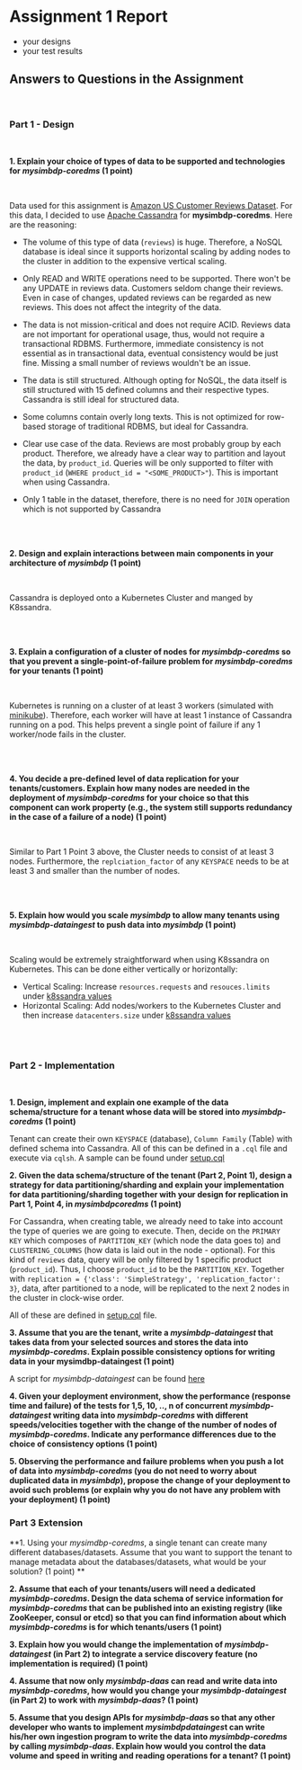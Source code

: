 # Assignment 1 Report


* your designs
* your test results


## Answers to Questions in the Assignment
<br>

### Part 1 - Design

<br>

**1. Explain your choice of types of data to be supported and technologies for *mysimbdp-coredms* (1 point)**

<br>

Data used for this assignment is [Amazon US Customer Reviews Dataset](https://www.kaggle.com/cynthiarempel/amazon-us-customer-reviews-dataset). For this data,
I decided to use [Apache Cassandra](https://cassandra.apache.org/) for **mysimbdp-coredms**. Here are the reasoning:

 - The volume of this type of data (`reviews`) is huge. Therefore, a NoSQL database is ideal since it supports horizontal scaling by adding nodes to the cluster
 in addition to the expensive vertical scaling.

 - Only READ and WRITE operations need to be supported. There won't be any UPDATE in reviews data. Customers seldom change their reviews. Even in case of changes, updated
 reviews can be regarded as new reviews. This does not affect the integrity of the data.

 - The data is not mission-critical and does not require ACID. Reviews data are not important for operational usage, thus, would not require a transactional RDBMS. Furthermore,
 immediate consistency is not essential as in transactional data, eventual consistency would be just fine. Missing a small number of reviews wouldn't be an issue.

 - The data is still structured. Although opting for NoSQL, the data itself is still structured with 15 defined columns and their respective types. Cassandra is still ideal for 
 structured data.

 - Some columns contain overly long texts. This is not optimized for row-based storage of traditional RDBMS, but ideal for Cassandra.

 - Clear use case of the data. Reviews are most probably group by each product. Therefore, we already have a clear way to partition and layout the data, by `product_id`. 
 Queries will be only supported to filter with `product_id` (`WHERE product_id = "<SOME_PRODUCT>"`). This is important when using Cassandra.

 - Only 1 table in the dataset, therefore, there is no need for `JOIN` operation which is not supported by Cassandra

<br>
<br>

**2. Design and explain interactions between main components in your architecture of *mysimbdp* (1 point)**

<br>

Cassandra is deployed onto a Kubernetes Cluster and manged by K8ssandra. <MORE>

<br>
<br>

**3. Explain a configuration of a cluster of nodes for *mysimbdp-coredms* so that you prevent a single-point-of-failure problem for *mysimbdp-coredms* for your tenants (1 point)**

<br>

Kubernetes is running on a cluster of at least 3 workers (simulated with [minikube](https://minikube.sigs.k8s.io/docs/)). Therefore, each worker will have at least 1 instance of Cassandra running on a pod. This helps prevent
a single point of failure if any 1 worker/node fails in the cluster.

<br>
<br>

**4. You decide a pre-defined level of data replication for your tenants/customers. Explain how many nodes are needed in the deployment of
*mysimbdp-coredms* for your choice so that this component can work property (e.g., the system still supports redundancy in the case of a failure of a node) (1 point)**

<br>

Similar to Part 1 Point 3 above, the Cluster needs to consist of at least 3 nodes. Furthermore, the `replciation_factor` of any `KEYSPACE` needs to be at least 3 and 
smaller than the number of nodes.

<br>
<br>

**5. Explain how would you scale *mysimbdp* to allow many tenants using *mysimbdp-dataingest* to push data into *mysimbdp* (1 point)**

<br>

Scaling would be extremely straightforward when using K8ssandra on Kubernetes. This can be done either vertically or horizontally:

- Vertical Scaling: Increase `resources.requests` and `resouces.limits` under [k8ssandra values](../code/mysimdbp-coredms/k8ssandra.yaml)
- Horizontal Scaling: Add nodes/workers to the Kubernetes Cluster and then increase `datacenters.size` under [k8ssandra values](../code/mysimdbp-coredms/k8ssandra.yaml)

<br>
<br>

### Part 2 - Implementation

<br>

**1. Design, implement and explain one example of the data schema/structure for a tenant whose data will be stored into *mysimbdp-coredms* (1 point)**
 
Tenant can create their own `KEYSPACE` (database), `Column Family` (Table) with defined schema into Cassandra. All of this can be defined in a `.cql` file and 
execute via `cqlsh`. A sample can be found under [setup.cql](../code/mysimdbp-coredms/setup.cql)

**2. Given the data schema/structure of the tenant (Part 2, Point 1), design a strategy for data partitioning/sharding and explain your implementation 
for data partitioning/sharding together with your design for replication in Part 1, Point 4, in *mysimbdpcoredms* (1 point)**

For Cassandra, when creating table, we already need to take into account the type of queries we are going to execute. Then, decide on the `PRIMARY KEY` which composes 
of `PARTITION_KEY` (which node the data goes to) and `CLUSTERING_COLUMNS` (how data is laid out in the node - optional). For this kind of `reviews` data, query will be 
only filtered by 1 specific product (`product_id`). Thus, I choose `product_id` to be the `PARTITION_KEY`. Together with `replication = {'class': 'SimpleStrategy', 'replication_factor': 3}`,
data, after partitioned to a node, will be replicated to the next 2 nodes in the cluster in clock-wise order.

All of these are defined in [setup.cql](../code/mysimdbp-coredms/setup.cql) file.

**3. Assume that you are the tenant, write a *mysimbdp-dataingest* that takes data from your selected sources and stores the data into *mysimbdp-coredms*. 
Explain possible consistency options for writing data in your mysimdbp-dataingest (1 point)**


A script for *mysimbdp-dataingest* can be found [here]()


**4. Given your deployment environment, show the performance (response time and failure) of the tests for 1,5, 10, .., n of concurrent *mysimbdp-dataingest* 
writing data into *mysimbdp-coredms* with different speeds/velocities together with the change of the number of nodes of *mysimbdp-coredms*. Indicate any performance 
differences due to the choice of consistency options (1 point)**


**5. Observing the performance and failure problems when you push a lot of data into *mysimbdp-coredms* 
(you do not need to worry about duplicated data in *mysimbdp*), propose the change of your deployment to avoid 
such problems (or explain why you do not have any problem with your deployment) (1 point)**


### Part 3 Extension

**1. Using your *mysimdbp-coredms*, a single tenant can create many different databases/datasets. Assume that you want to
support the tenant to manage metadata about the databases/datasets, what would be your solution? (1 point)
**



**2. Assume that each of your tenants/users will need a dedicated *mysimbdp-coredms*. Design the data schema of service
information for *mysimbdp-coredms* that can be published into an existing registry (like ZooKeeper, consul or etcd) so that
you can find information about which *mysimbdp-coredms* is for which tenants/users (1 point)**




**3. Explain how you would change the implementation of *mysimbdp-dataingest* (in Part 2) to integrate a service discovery
feature (no implementation is required) (1 point)**



**4. Assume that now only *mysimbdp-daas* can read and write data into *mysimbdp-coredms*, how would you change your
*mysimbdp-dataingest* (in Part 2) to work with *mysimbdp-daas*? (1 point)**



**5. Assume that you design APIs for *mysimbdp-daa*s so that any other developer who wants to implement *mysimbdpdatainges*t can 
write his/her own ingestion program to write the data into *mysimbdp-coredms* by calling *mysimbdp-daas*.
Explain how would you control the data volume and speed in writing and reading operations for a tenant? (1 point)**